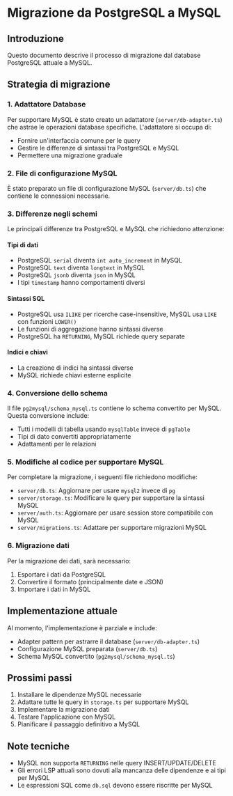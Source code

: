 # Migrazione da PostgreSQL a MySQL

## Introduzione
Questo documento descrive il processo di migrazione dal database PostgreSQL attuale a MySQL.

## Strategia di migrazione

### 1. Adattatore Database

Per supportare MySQL è stato creato un adattatore (`server/db-adapter.ts`) che astrae le operazioni database specifiche. 
L'adattatore si occupa di:
- Fornire un'interfaccia comune per le query
- Gestire le differenze di sintassi tra PostgreSQL e MySQL
- Permettere una migrazione graduale

### 2. File di configurazione MySQL

È stato preparato un file di configurazione MySQL (`server/db.ts`) che contiene le connessioni necessarie.

### 3. Differenze negli schemi

Le principali differenze tra PostgreSQL e MySQL che richiedono attenzione:

#### Tipi di dati
- PostgreSQL `serial` diventa `int auto_increment` in MySQL
- PostgreSQL `text` diventa `longtext` in MySQL
- PostgreSQL `jsonb` diventa `json` in MySQL
- I tipi `timestamp` hanno comportamenti diversi

#### Sintassi SQL
- PostgreSQL usa `ILIKE` per ricerche case-insensitive, MySQL usa `LIKE` con funzioni `LOWER()`
- Le funzioni di aggregazione hanno sintassi diverse
- PostgreSQL ha `RETURNING`, MySQL richiede query separate

#### Indici e chiavi
- La creazione di indici ha sintassi diverse
- MySQL richiede chiavi esterne esplicite

### 4. Conversione dello schema

Il file `pg2mysql/schema_mysql.ts` contiene lo schema convertito per MySQL. Questa conversione include:
- Tutti i modelli di tabella usando `mysqlTable` invece di `pgTable`
- Tipi di dato convertiti appropriatamente
- Adattamenti per le relazioni

### 5. Modifiche al codice per supportare MySQL

Per completare la migrazione, i seguenti file richiedono modifiche:

- `server/db.ts`: Aggiornare per usare `mysql2` invece di `pg`
- `server/storage.ts`: Modificare le query per supportare la sintassi MySQL
- `server/auth.ts`: Aggiornare per usare session store compatibile con MySQL
- `server/migrations.ts`: Adattare per supportare migrazioni MySQL

### 6. Migrazione dati

Per la migrazione dei dati, sarà necessario:
1. Esportare i dati da PostgreSQL
2. Convertire il formato (principalmente date e JSON)
3. Importare i dati in MySQL

## Implementazione attuale

Al momento, l'implementazione è parziale e include:
- Adapter pattern per astrarre il database (`server/db-adapter.ts`)
- Configurazione MySQL preparata (`server/db.ts`)
- Schema MySQL convertito (`pg2mysql/schema_mysql.ts`)

## Prossimi passi

1. Installare le dipendenze MySQL necessarie
2. Adattare tutte le query in `storage.ts` per supportare MySQL
3. Implementare la migrazione dati
4. Testare l'applicazione con MySQL
5. Pianificare il passaggio definitivo a MySQL

## Note tecniche

- MySQL non supporta `RETURNING` nelle query INSERT/UPDATE/DELETE
- Gli errori LSP attuali sono dovuti alla mancanza delle dipendenze e ai tipi per MySQL
- Le espressioni SQL come `db.sql` devono essere riscritte per MySQL